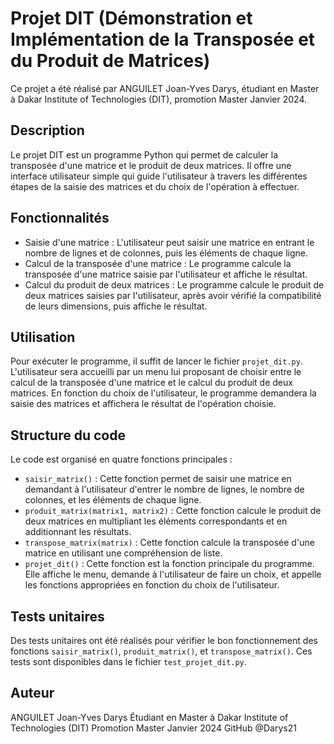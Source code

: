 # Projet DIT (Démonstration et Implémentation de la Transposée et du Produit de Matrices)

Ce projet a été réalisé par ANGUILET Joan-Yves Darys, étudiant en Master à Dakar Institute of Technologies (DIT), promotion Master Janvier 2024.

## Description
Le projet DIT est un programme Python qui permet de calculer la transposée d'une matrice et le produit de deux matrices. Il offre une interface utilisateur simple qui 
guide l'utilisateur à travers les différentes étapes de la saisie des matrices et du choix de l'opération à effectuer.

## Fonctionnalités
- Saisie d'une matrice : L'utilisateur peut saisir une matrice en entrant le nombre de lignes et de colonnes, puis les éléments de chaque ligne.
- Calcul de la transposée d'une matrice : Le programme calcule la transposée d'une matrice saisie par l'utilisateur et affiche le résultat.
- Calcul du produit de deux matrices : Le programme calcule le produit de deux matrices saisies par l'utilisateur, après avoir vérifié la compatibilité de leurs dimensions,
puis affiche le résultat.

## Utilisation
Pour exécuter le programme, il suffit de lancer le fichier `projet_dit.py`. L'utilisateur sera accueilli par un menu lui proposant de choisir entre le calcul de la transposée
d'une matrice et le calcul du produit de deux matrices. En fonction du choix de l'utilisateur, le programme demandera la saisie des matrices et affichera le résultat de l'opération 
choisie.

## Structure du code
Le code est organisé en quatre fonctions principales :
- `saisir_matrix()` : Cette fonction permet de saisir une matrice en demandant à l'utilisateur d'entrer le nombre de lignes, le nombre de colonnes, et les éléments de chaque ligne.
- `produit_matrix(matrix1, matrix2)` : Cette fonction calcule le produit de deux matrices en multipliant les éléments correspondants et en additionnant les résultats.
- `transpose_matrix(matrix)` : Cette fonction calcule la transposée d'une matrice en utilisant une compréhension de liste.
- `projet_dit()` : Cette fonction est la fonction principale du programme. Elle affiche le menu, demande à l'utilisateur de faire un choix, et appelle les fonctions appropriées en 
    fonction du choix de l'utilisateur.

## Tests unitaires
Des tests unitaires ont été réalisés pour vérifier le bon fonctionnement des fonctions `saisir_matrix()`, `produit_matrix()`, et `transpose_matrix()`. 
Ces tests sont disponibles dans le fichier `test_projet_dit.py`.

## Auteur
ANGUILET Joan-Yves Darys
Étudiant en Master à Dakar Institute of Technologies (DIT)
Promotion Master Janvier 2024
GitHub @Darys21
